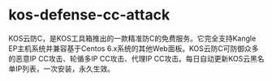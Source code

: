 # kos-defense-cc-attack
KOS云防C，是KOS工具箱推出的一款精准防C的免费服务。它完全支持Kangle EP主机系统并兼容基于Centos 6.x系统的其他Web面板。KOS云防C可防御众多的恶意IP CC攻击、轮循多IP CC攻击、代理IP CC攻击。每日自动更新KOS云黑名单IP列表，一次安装，永久生效。
